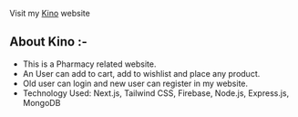 Visit my [Kino](https://kino-one.vercel.app/) website

## About Kino :-
* This is a Pharmacy related website.
* An User can add to cart, add to wishlist and place any product.
* Old user can login and new user can register in my website.
* Technology Used: Next.js, Tailwind CSS, Firebase, Node.js, Express.js, MongoDB


